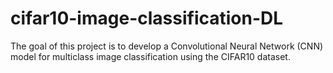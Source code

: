 # cifar10-image-classification-DL
The goal of this project is to develop a Convolutional Neural Network (CNN) model for multiclass image classification using the CIFAR10 dataset. 
